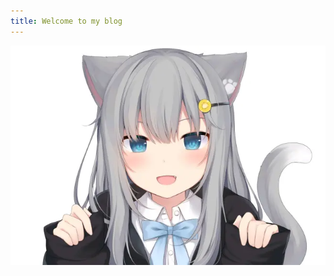 ```yaml
---
title: Welcome to my blog
---
```


<div align=center>
  <img src="https://raw.githubusercontent.com/yjrqz777/picture/master/%E7%8C%AB%E7%BE%BD%E9%9B%AB/2.jpg" />
  <!-- <img src="https://raw.githubusercontent.com/yjrqz777/picture/master/%E7%8C%AB%E7%BE%BD%E9%9B%AB/4.jpg"  /> -->
</div>
